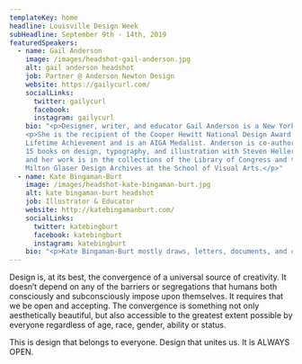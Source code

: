 ```yaml
---
templateKey: home
headline: Louisville Design Week
subHeadline: September 9th - 14th, 2019
featuredSpeakers:
  - name: Gail Anderson
    image: /images/headshot-gail-anderson.jpg
    alt: gail anderson headshot
    job: Partner @ Anderson Newton Design
    website: https://gailycurl.com/
    socialLinks:
      twitter: gailycurl
      facebook:
      instagram: gailycurl
    bio: "<p>Designer, writer, and educator Gail Anderson is a New York-based designer, writer, and educator. She is a partner, with Joe Newton, at Anderson Newton Design. From 1987 to early 2002, she worked at Rolling Stone magazine, serving as designer, deputy art director, and finally, as the magazine's senior art director.From 2002 through 2010, she served as Creative Director of Design at SpotCo, a New York City advertising agency that creates artwork for Broadway and institutional theater.</p>
    <p>She is the recipient of the Cooper Hewitt National Design Award for
    Lifetime Achievement and is an AIGA Medalist. Anderson is co-author of
    15 books on design, typography, and illustration with Steven Heller,
    and her work is in the collections of the Library of Congress and the
    Milton Glaser Design Archives at the School of Visual Arts.</p>"
  - name: Kate Bingaman-Burt
    image: /images/headshot-kate-bingaman-burt.jpg
    alt: kate bingaman-burt headshot
    job: Illustrator & Educator
    website: http://katebingamanburt.com/
    socialLinks:
      twitter: katebingburt
      facebook: katebingburt
      instagram: katebingburt
    bio: "<p>Kate Bingaman-Burt mostly draws, letters, documents, and collects, but she also does a lot of other things that involve energy, conversation, and exchange. She is a Professor of Graphic Design at Portland State University and makes illustrations for all sorts of clients all around the world. Past clients include Pinterest, Airbnb, Hillary for America, Google, IDEO, Etsy, The New York Times, Creative Mornings, Museum of Modern Art, and Girl Scouts of America.</p><p>Her roles as commercial illustrator, full-time educator, and project-based artist overlap to inform an intricate creative work flow. Kate’s studio is located in Outlet, her project space in Portland, Oregon. She owns Outlet, which hosts workshops, pop-up events and a community risograph print studio and zine library. She also sits on the board of Design Portland and has been scheming with them since 2012.</p>"
---
```


Design is, at its best, the convergence of a universal source of
creativity. It doesn’t depend on any of the barriers or segregations
that humans both consciously and subconsciously impose upon
themselves. It requires that we be open and accepting. The convergence
is something not only aesthetically beautiful, but also accessible to
the greatest extent possible by everyone regardless of age, race,
gender, ability or status.

This is design that belongs to everyone. Design that unites us. It is
ALWAYS OPEN.

